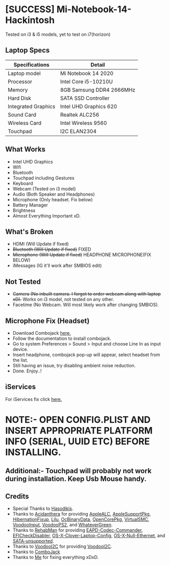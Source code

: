 # [SUCCESS] Mi-Notebook-14-Hackintosh
Tested on i3 & i5 models, yet to test on i7(horizon)



## Laptop Specs

| Specifications | Detail                                                  |
| ------------------- | ------------------------------------------- |
| Laptop model      | Mi Notebook 14 2020     |
| Processor           | Intel Core i5-10210U         |
| Memory              | 8GB Samsung DDR4 2666MHz              |
| Hard Disk           | SATA SSD Controller                |
| Integrated Graphics | Intel UHD Graphics 620                     |
| Sound Card          | Realtek ALC256                             |
| Wireless Card       | Intel Wireless 9560                        |
| Touchpad            | I2C ELAN2304                               |


## What Works
- Intel UHD Graphics
- Wifi
- Bluetooth
- Touchpad including Gestures
- Keyboard
- Webcam (Tested on i3 model)
- Audio (Both Speaker and Headphones)
- Microphone (Only headset. Fix below)
- Battery Manager
- Brightness
- Almost Everything Important xD.

## What's Broken
- HDMI (Will Update if fixed)
- ~~Bluetooth (Will Update if fixed)~~ FIXED
- ~~Microphone (Will Update if fixed)~~ HEADPHONE MICROPHONE(FIX BELOW)
- iMessages (IG it'll work after SMBIOS edit) 

## Not Tested
- ~~Camera (No inbuilt camera. I forgot to order webcam along with laptop xD).~~ Works on i3 model, not tested on any other.
- Facetime (No Webcam. Will most likely work after changing SMBIOS).

## Microphone Fix (Headset)
- Download Combojack [here.](https://github.com/hackintosh-stuff/ComboJack)
- Follow the documentation to install combojack.
- Go to system Preferences > Sound > Input and choose Line In as input device.
- Insert headphone, combojack pop-up will appear, select headset from the list.
- Still having an issue, try disabling ambient noise reduction.
- Done. Enjoy..!

## iServices
For iServices fix click [here.](https://dortania.github.io/OpenCore-Post-Install/universal/iservices.html#generate-a-new-serial)

# NOTE:- OPEN CONFIG.PLIST AND INSERT APPROPRIATE PLATFORM INFO (SERIAL, UUID ETC) BEFORE INSTALLING.

## Additional:- Touchpad will probably not work during installation. Keep Usb Mouse handy.

## Credits
- Special Thanks to [Hasodikis](https://github.com/Hasodikis).
- Thanks to [Acidanthera](https://github.com/acidanthera) for providing [AppleALC](https://github.com/acidanthera/AppleALC), [AppleSupportPkg](https://github.com/acidanthera/AppleSupportPkg), [HibernationFixup](https://github.com/acidanthera/HibernationFixup), [Lilu](https://github.com/acidanthera/Lilu), [OcBinaryData](https://github.com/acidanthera/OcBinaryData), [OpenCorePkg](https://github.com/acidanthera/OpenCorePkg), [VirtualSMC](https://github.com/acidanthera/VirtualSMC), [VoodooInput](https://github.com/acidanthera/VoodooInput), [VoodooPS2](https://github.com/acidanthera/VoodooPS2), and [WhateverGreen](https://github.com/acidanthera/WhateverGreen).
- Thanks to [RehabMan](https://github.com/RehabMan) for providing [EAPD-Codec-Commander](https://github.com/RehabMan/EAPD-Codec-Commander), [EFICheckDisabler](https://github.com/RehabMan/hack-tools/tree/master/kexts/EFICheckDisabler.kext), [OS-X-Clover-Laptop-Config](https://github.com/RehabMan/OS-X-Clover-Laptop-Config), [OS-X-Null-Ethernet](https://github.com/RehabMan/OS-X-Null-Ethernet), and [SATA-unsupported](https://github.com/RehabMan/hack-tools/tree/master/kexts/SATA-unsupported.kext).
- Thanks to [VoodooI2C](https://github.com/VoodooI2C) for providing [VoodooI2C](https://github.com/VoodooI2C/VoodooI2C).
- Thanks to [ComboJack](https://github.com/hackintosh-stuff/ComboJack)
- Thanks to [Me](https://github.com/itsdrnoob) for fixing everything xDxD.